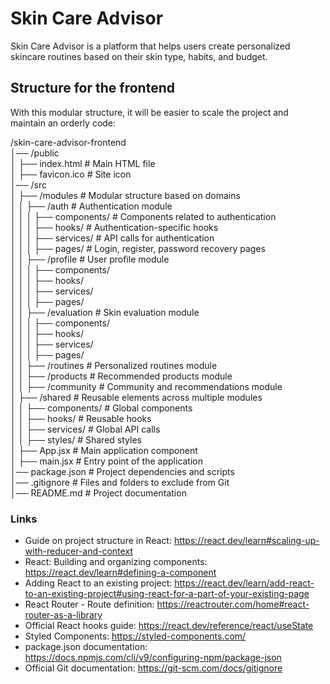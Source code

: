 #  Skin Care Advisor 

Skin Care Advisor is a platform that helps users create personalized skincare routines based on their skin type, habits, and budget.

 ## Structure for the frontend

With this modular structure, it will be easier to scale the project and maintain an orderly code:

/skin-care-advisor-frontend  
│── /public  
│   ├── index.html  # Main HTML file  
│   ├── favicon.ico # Site icon  
│── /src  
│   ├── /modules  # Modular structure based on domains  
│   │   ├── /auth  # Authentication module  
│   │   │   ├── components/  # Components related to authentication  
│   │   │   ├── hooks/  # Authentication-specific hooks  
│   │   │   ├── services/  # API calls for authentication  
│   │   │   ├── pages/  # Login, register, password recovery pages  
│   │   ├── /profile  # User profile module  
│   │   │   ├── components/  
│   │   │   ├── hooks/  
│   │   │   ├── services/  
│   │   │   ├── pages/  
│   │   ├── /evaluation  # Skin evaluation module  
│   │   │   ├── components/  
│   │   │   ├── hooks/  
│   │   │   ├── services/  
│   │   │   ├── pages/  
│   │   ├── /routines  # Personalized routines module  
│   │   ├── /products  # Recommended products module  
│   │   ├── /community  # Community and recommendations module  
│   ├── /shared  # Reusable elements across multiple modules  
│   │   ├── components/  # Global components  
│   │   ├── hooks/  # Reusable hooks  
│   │   ├── services/  # Global API calls  
│   │   ├── styles/  # Shared styles  
│   ├── App.jsx  # Main application component  
│   ├── main.jsx  # Entry point of the application  
│── package.json  # Project dependencies and scripts  
│── .gitignore  # Files and folders to exclude from Git  
│── README.md  # Project documentation  

### Links
- Guide on project structure in React: https://react.dev/learn#scaling-up-with-reducer-and-context
- React: Building and organizing components: https://react.dev/learn#defining-a-component
- Adding React to an existing project: https://react.dev/learn/add-react-to-an-existing-project#using-react-for-a-part-of-your-existing-page
- React Router - Route definition: https://reactrouter.com/home#react-router-as-a-library
- Official React hooks guide: https://react.dev/reference/react/useState
- Styled Components: https://styled-components.com/
- package.json documentation: https://docs.npmjs.com/cli/v9/configuring-npm/package-json
- Official Git documentation: https://git-scm.com/docs/gitignore



